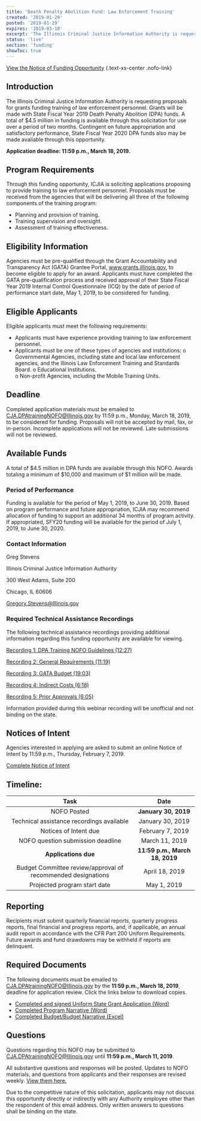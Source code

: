 ```yaml
---
title: 'Death Penalty Abolition Fund: Law Enforcement Training'
created: '2019-01-29'
posted: '2019-01-29'
expires: '2019-03-18'
excerpt: 'The Illinois Criminal Justice Information Authority is requesting proposals for grants funding training of law enforcement personnel. Grants will be made with State Fiscal Year 2019 Death Penalty Abolition (DPA) funds. A total of $4.5 million in funding is available through this solicitation for use over a period of two months. Contingent on future appropriation and satisfactory performance, State Fiscal Year 2020 DPA funds also may be made available through this opportunity.'
status: 'live'
section: 'funding'
showToc: true
---
```


[View the Notice of Funding Opportunity](DPAtrainingNOFO.pdf) {.text-xs-center .nofo-link}

## Introduction

The Illinois Criminal Justice Information Authority is requesting proposals for grants funding training of law enforcement personnel. Grants will be made with State Fiscal Year 2019 Death Penalty Abolition (DPA) funds. A total of $4.5 million in funding is available through this solicitation for use over a period of two months. Contingent on future appropriation and satisfactory performance, State Fiscal Year 2020 DPA funds also may be made available through this opportunity.

**Application deadline: 11:59 p.m., March 18, 2019.**

## Program Requirements

Through this funding opportunity, ICJIA is soliciting applications proposing to provide training to law enforcement personnel. Proposals must be received from the agencies that will be delivering all three of the following components of the training program:

- Planning and provision of training.
- Training supervision and oversight.
- Assessment of training effectiveness.

## Eligibility Information

Agencies must be pre-qualified through the Grant Accountability and Transparency Act (GATA) Grantee Portal, www.grants.illinois.gov, to become eligible to apply for an award. Applicants must have completed the GATA pre-qualification process and received approval of their State Fiscal Year 2019 Internal Control Questionnaire (ICQ) by the date of period of performance start date, May 1, 2019, to be considered for funding.

## Eligible Applicants

Eligible applicants must meet the following requirements:

- Applicants must have experience providing training to law enforcement personnel.
- Applicants must be one of these types of agencies and institutions:
  o Governmental Agencies, including state and local law enforcement agencies, and the Illinois Law Enforcement Training and Standards Board.
  o Educational Institutions.  
  o Non-profit Agencies, including the Mobile Training Units.

## Deadline

Completed application materials must be emailed to CJA.DPAtrainingNOFO@Illinois.gov by 11:59 p.m., Monday, March 18, 2019, to be considered for funding. Proposals will not be accepted by mail, fax, or in-person. Incomplete applications will not be reviewed. Late submissions will not be reviewed.

## Available Funds

A total of $4.5 million in DPA funds are available through this NOFO. Awards totaling a minimum of $10,000 and maximum of $1 million will be made.

### Period of Performance

Funding is available for the period of May 1, 2019, to June 30, 2019. Based on program performance and future appropriation, ICJIA may recommend allocation of funding to support an additional 34 months of program activity. If appropriated, SFY20 funding will be available for the period of July 1, 2019, to June 30, 2020.

### Contact Information

Greg Stevens

Illinois Criminal Justice Information Authority

300 West Adams, Suite 200

Chicago, IL 60606

Gregory.Stevens@Illinois.gov

### Required Technical Assistance Recordings

The following technical assistance recordings providing additional information regarding this funding opportunity are available for viewing.

[Recording 1: DPA Training NOFO Guidelines (12:27)](https://youtu.be/Q7txdYclQi8)

[Recording 2: General Requirements (11:19)](https://www.youtube.com/embed/zPaIPFXZvmg)

[Recording 3: GATA Budget (19:03)](https://www.youtube.com/embed/sQYCekU2pIw)

[Recording 4: Indirect Costs (6:18)](https://www.youtube.com/embed/mjp5PZx0oaY)

[Recording 5: Prior Approvals (6:05)](https://www.youtube.com/embed/Q8UaLYqslJs)

Information provided during this webinar recording will be unofficial and not binding on the state.

## Notices of Intent

Agencies interested in applying are asked to submit an online Notice of Intent by 11:59 p.m., Thursday, February 7, 2019.

[Complete Notice of Intent](https://icjia.az1.qualtrics.com/jfe/form/SV_b2XTIkFxFR0807z)

## Timeline:

|                             Task                             |              Date              |
| :----------------------------------------------------------: | :----------------------------: |
|                         NOFO Posted                          |      **January 30, 2019**      |
|          Technical assistance recordings available           |        January 30, 2019        |
|                    Notices of Intent due                     |        February 7, 2019        |
|              NOFO question submission deadline               |         March 11, 2019         |
|                     **Applications due**                     | **11:59 p.m., March 18, 2019** |
| Budget Committee review/approval of recommended designations |         April 18, 2019         |
|                 Projected program start date                 |          May 1, 2019           |

## Reporting

Recipients must submit quarterly financial reports, quarterly progress reports, final financial and progress reports, and, if applicable, an annual audit report in accordance with the CFR Part 200 Uniform Requirements. Future awards and fund drawdowns may be withheld if reports are delinquent.

## Required Documents

The following documents must be emailed to CJA.DPAtrainingNOFO@Illinois.gov by the **11:59 p.m., March 18, 2019**, deadline for application review. Click the links below to download copies.

- [Completed and signed Uniform State Grant Application (Word)](DPAtrainingAPPLICATION.docx)
- [Completed Program Narrative (Word)](DPAtrainingNARRATIVE.docx)
- [Completed Budget/Budget Narrative (Excel)](SFY19DPAtraining.BUDGET.xlsx)

## Questions

Questions regarding this NOFO may be submitted to CJA.DPAtrainingNOFO@Illinois.gov until **11:59 p.m., March 11, 2019**.

All substantive questions and responses will be posted. Updates to NOFO materials, and questions from applicants and their responses are revised weekly. [View them here.](DPAservicesRESPONSEtoAPPLICANTQuestions.pdf)

Due to the competitive nature of this solicitation, applicants may not discuss this opportunity directly or indirectly with any Authority employee other than the respondent of this email address. Only written answers to questions shall be binding on the state.
